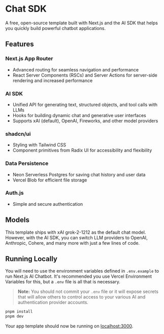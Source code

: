 # Chat SDK

A free, open-source template built with Next.js and the AI SDK that helps you quickly build powerful chatbot applications.

## Features

### Next.js App Router
- Advanced routing for seamless navigation and performance
- React Server Components (RSCs) and Server Actions for server-side rendering and increased performance

### AI SDK
- Unified API for generating text, structured objects, and tool calls with LLMs
- Hooks for building dynamic chat and generative user interfaces
- Supports xAI (default), OpenAI, Fireworks, and other model providers

### shadcn/ui
- Styling with Tailwind CSS
- Component primitives from Radix UI for accessibility and flexibility

### Data Persistence
- Neon Serverless Postgres for saving chat history and user data
- Vercel Blob for efficient file storage

### Auth.js
- Simple and secure authentication

## Models

This template ships with xAI grok-2-1212 as the default chat model. However, with the AI SDK, you can switch LLM providers to OpenAI, Anthropic, Cohere, and many more with just a few lines of code.

## Running Locally

You will need to use the environment variables defined in `.env.example` to run Next.js AI Chatbot. It's recommended you use Vercel Environment Variables for this, but a `.env` file is all that is necessary.

> **Note:** You should not commit your `.env` file or it will expose secrets that will allow others to control access to your various AI and authentication provider accounts.

```bash
pnpm install
pnpm dev
```

Your app template should now be running on [localhost:3000](http://localhost:3000).